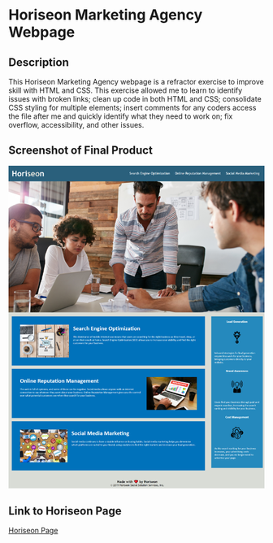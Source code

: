 # Horiseon Marketing Agency Webpage

## Description

This Horiseon Marketing Agency webpage is a refractor exercise to improve skill with HTML and CSS. This exercise allowed me to learn to identify issues with broken links; clean up code in both HTML and CSS; consolidate CSS styling for multiple elements; insert comments for any coders access the file after me and quickly identify what they need to work on; fix overflow, accessibility, and other issues. 

## Screenshot of Final Product

![Horiseon Page Screenshot](assets/images/horiseon-screenshot.png)

## Link to Horiseon Page

[Horiseon Page](https://mradamhorn.github.io/horiseon/)


